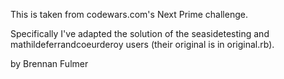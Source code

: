 
This is taken from codewars.com's Next Prime challenge.

Specifically I've adapted the solution of the seasidetesting and
mathildeferrandcoeurderoy users (their original is in original.rb).

by Brennan Fulmer
